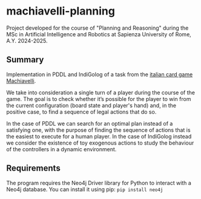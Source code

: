 # machiavelli-planning

Project developed for the course of "Planning and Reasoning" during the MSc in Artificial Intelligence and Robotics at Sapienza University of Rome, A.Y. 2024-2025.


## Summary

Implementation in PDDL and IndiGolog of a task from the [italian card game Machiavelli](https://en.wikipedia.org/wiki/Machiavelli_(Italian_card_game)).

We take into consideration a single turn of a player during the course of the game. The goal is to check whether it’s possible for the player to win from the current configuration (board state and player's hand) and, in the positive case, to find a sequence of legal actions that do so.

In the case of PDDL we can search for an optimal plan instead of a satisfying one, with the purpose of finding the sequence of actions that is the easiest to execute for a human player. In the case of IndiGolog instead we consider the existence of toy exogenous actions to study the behaviour of the controllers in a dynamic environment.


## Requirements

The program requires the Neo4j Driver library for Python to interact with a Neo4j database. You can install it using pip: ```pip install neo4j```
